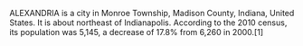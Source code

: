 ALEXANDRIA is a city in Monroe Township, Madison County, Indiana, United States. It is about northeast of Indianapolis. According to the 2010 census, its population was 5,145, a decrease of 17.8% from 6,260 in 2000.[1]
